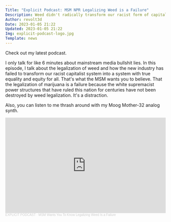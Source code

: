 ```yaml
---
Title: "Explicit Podcast: MSM NPR Legalizing Weed is a Failure"
Description: Weed didn't radically transform our racist form of capitalism.
Author: revolt3d
Date: 2023-01-05 21:22
Updated: 2023-01-05 21:22
Img: explicit-podcast-logo.jpg
Template: news
---
```

Check out my latest podcast. 

I only talk for like 6 minutes about mainstream media bullshit lies. In this episode, I talk about the legalization of weed and how the new industry has failed to transform our racist capitalist system into a system with true equality and equity for all. That's what the MSM wants you to believe. That the legalization of marijuana is a failure because the white supremacist power structures that have ruled this nation for centuries have not been destroyed by weed legalization. It's a distraction.

Also, you can listen to me thrash around with my Moog Mother-32 analog synth.

<iframe width="100%" height="300" scrolling="no" frameborder="no" allow="autoplay" src="https://w.soundcloud.com/player/?url=https%3A//api.soundcloud.com/tracks/1417170775&color=%23ff5500&auto_play=false&hide_related=false&show_comments=true&show_user=true&show_reposts=false&show_teaser=true&visual=true"></iframe><div style="font-size: 10px; color: #cccccc;line-break: anywhere;word-break: normal;overflow: hidden;white-space: nowrap;text-overflow: ellipsis; font-family: Interstate,Lucida Grande,Lucida Sans Unicode,Lucida Sans,Garuda,Verdana,Tahoma,sans-serif;font-weight: 100;"><a href="https://soundcloud.com/user-920536464" title="EXPLICIT PODCAST" target="_blank" style="color: #cccccc; text-decoration: none;">EXPLICIT PODCAST</a> · <a href="https://soundcloud.com/user-920536464/20230105-1a-weed-failure" title="MSM Wants You To Know Legalizing Weed Is a Failure" target="_blank" style="color: #cccccc; text-decoration: none;">MSM Wants You To Know Legalizing Weed Is a Failure</a></div>